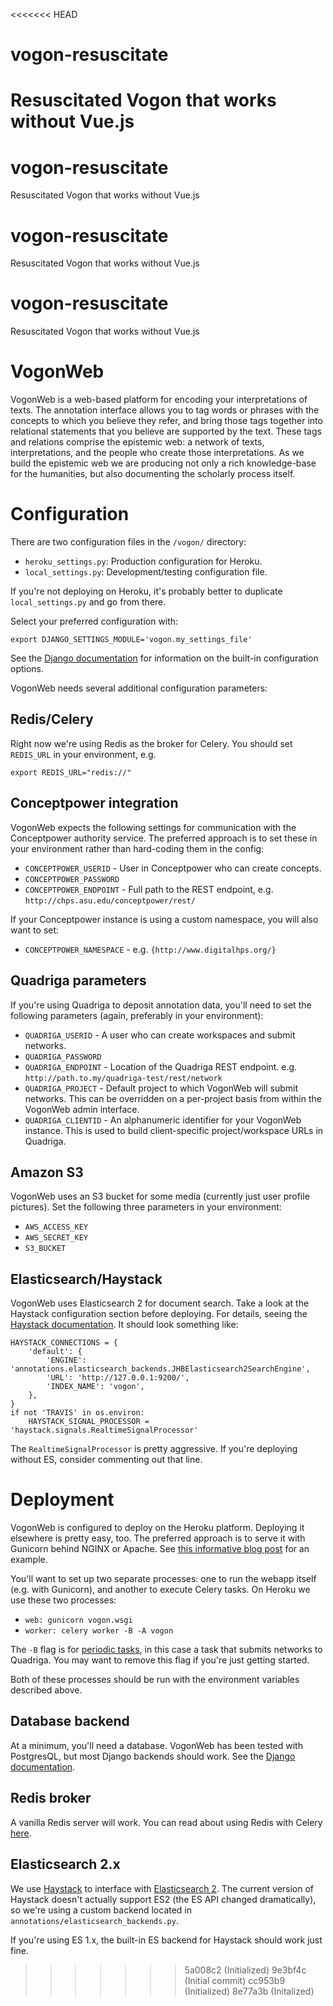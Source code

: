 <<<<<<< HEAD
# vogon-resuscitate
Resuscitated Vogon that works without Vue.js
=======

# vogon-resuscitate
Resuscitated Vogon that works without Vue.js


# vogon-resuscitate
Resuscitated Vogon that works without Vue.js


# vogon-resuscitate
Resuscitated Vogon that works without Vue.js

# VogonWeb

VogonWeb is a web-based platform for encoding your interpretations of texts.
The annotation interface allows you to tag words or phrases with the concepts to
which you believe they refer, and bring those tags together into relational
statements that you believe are supported by the text. These tags and relations
comprise the epistemic web: a network of texts, interpretations, and the people
who create those interpretations. As we build the epistemic web we are producing
not only a rich knowledge-base for the humanities, but also documenting the
scholarly process itself.

# Configuration

There are two configuration files in the ``/vogon/`` directory:

* ``heroku_settings.py``: Production configuration for Heroku.
* ``local_settings.py``: Development/testing configuration file.

If you're not deploying on Heroku, it's probably better to duplicate
``local_settings.py`` and go from there.

Select your preferred configuration with:

```shell
export DJANGO_SETTINGS_MODULE='vogon.my_settings_file'
```

See the [Django
documentation](https://docs.djangoproject.com/en/1.9/topics/settings/) for
information on the built-in configuration options.

VogonWeb needs several additional configuration parameters:

## Redis/Celery

Right now we're using Redis as the broker for Celery. You should set
``REDIS_URL`` in your environment, e.g.

```shell
export REDIS_URL="redis://"
```

## Conceptpower integration

VogonWeb expects the following settings for communication with the
Conceptpower authority service. The preferred approach is to set these in your
environment rather than hard-coding them in the config:

* ``CONCEPTPOWER_USERID`` - User in Conceptpower who can create concepts.
* ``CONCEPTPOWER_PASSWORD``
* ``CONCEPTPOWER_ENDPOINT`` - Full path to the REST endpoint, e.g.
  ``http://chps.asu.edu/conceptpower/rest/``

If your Conceptpower instance is using a custom namespace, you will also want to
set:

* ``CONCEPTPOWER_NAMESPACE`` - e.g. ``{http://www.digitalhps.org/}``

## Quadriga parameters

If you're using Quadriga to deposit annotation data, you'll need to set the
following parameters (again, preferably in your environment):

* ``QUADRIGA_USERID`` - A user who can create workspaces and submit networks.
* ``QUADRIGA_PASSWORD``
* ``QUADRIGA_ENDPOINT`` - Location of the Quadriga REST endpoint. e.g.  
  ``http://path.to.my/quadriga-test/rest/network``
* ``QUADRIGA_PROJECT`` - Default project to which VogonWeb will submit networks.
  This can be overridden on a per-project basis from within the VogonWeb admin
  interface.
* ``QUADRIGA_CLIENTID`` - An alphanumeric identifier for your VogonWeb instance.
  This is used to build client-specific project/workspace URLs in Quadriga.

## Amazon S3

VogonWeb uses an S3 bucket for some media (currently just user profile
pictures). Set the following three parameters in your environment:

* ``AWS_ACCESS_KEY``
* ``AWS_SECRET_KEY``
* ``S3_BUCKET``

## Elasticsearch/Haystack

VogonWeb uses Elasticsearch 2 for document search. Take a look at the Haystack
configuration section before deploying. For details, seeing the [Haystack
documentation](http://django-haystack.readthedocs.io/en/v2.4.1/settings.html).
It should look something like:

```
HAYSTACK_CONNECTIONS = {
    'default': {
        'ENGINE': 'annotations.elasticsearch_backends.JHBElasticsearch2SearchEngine',
        'URL': 'http://127.0.0.1:9200/',
        'INDEX_NAME': 'vogon',
    },
}
if not 'TRAVIS' in os.environ:
    HAYSTACK_SIGNAL_PROCESSOR = 'haystack.signals.RealtimeSignalProcessor'
```

The ``RealtimeSignalProcessor`` is pretty aggressive. If you're deploying
without ES, consider commenting out that line.

# Deployment

VogonWeb is configured to deploy on the Heroku platform. Deploying it elsewhere
is pretty easy, too. The preferred approach is to serve it with Gunicorn behind
NGINX or Apache. See [this informative blog
post](http://michal.karzynski.pl/blog/2013/06/09/django-nginx-gunicorn-virtualenv-supervisor/)
for an example.

You'll want to set up two separate processes: one to run the webapp itself (e.g.
with Gunicorn), and another to execute Celery tasks. On Heroku we use these two
processes:

* ``web: gunicorn vogon.wsgi``
* ``worker: celery worker -B -A vogon``

The ``-B`` flag is for [periodic
tasks](http://docs.celeryproject.org/en/latest/userguide/periodic-tasks.html),
in this case a task that submits networks to Quadriga. You may want to remove
this flag if you're just getting started.

Both of these processes should be run with the environment variables described
above.

## Database backend

At a minimum, you'll need a database. VogonWeb has been tested with PostgresQL,
but most Django backends should work. See the [Django
documentation](https://docs.djangoproject.com/en/1.9/ref/databases/).

## Redis broker

A vanilla Redis server will work. You can read about using Redis with Celery [here](http://docs.celeryproject.org/en/latest/getting-started/brokers/redis.html).

## Elasticsearch 2.x

We use [Haystack](http://haystacksearch.org/) to interface with [Elasticsearch
2](https://www.elastic.co/). The current version of Haystack doesn't actually
support ES2 (the ES API changed dramatically), so we're using a custom backend
located in ``annotations/elasticsearch_backends.py``.

If you're using ES 1.x, the built-in ES backend for Haystack should work just
fine.
>>>>>>> 5a008c2 (Initialized)
>>>>>>> 9e3bf4c (Initial commit)
>>>>>>> cc953b9 (Initialized)
>>>>>>> 8e77a3b (Initalized)
